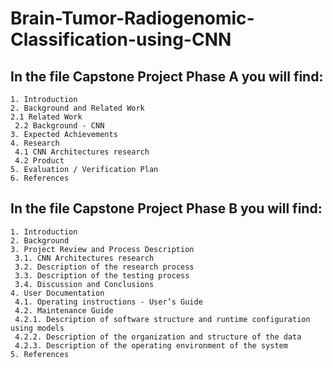 # Brain-Tumor-Radiogenomic-Classification-using-CNN
## In the file Capstone Project Phase A you will find:
    1. Introduction
    2. Background and Related Work 
    2.1 Related Work
     2.2 Background - CNN 
    3. Expected Achievements
    4. Research
     4.1 CNN Architectures research
     4.2 Product
    5. Evaluation / Verification Plan
    6. References
    
## In the file Capstone Project Phase B you will find:
    1. Introduction
    2. Background
    3. Project Review and Process Description
     3.1. CNN Architectures research
     3.2. Description of the research process
     3.3. Description of the testing process
     3.4. Discussion and Conclusions
    4. User Documentation
     4.1. Operating instructions - User’s Guide	
     4.2. Maintenance Guide
     4.2.1. Description of software structure and runtime configuration using models
     4.2.2.	Description of the organization and structure of the data	
     4.2.3.	Description of the operating environment of the system
    5. References
